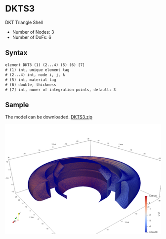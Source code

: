 # DKTS3

DKT Triangle Shell

* Number of Nodes: 3
* Number of DoFs: 6

## Syntax

```
element DKT3 (1) (2...4) (5) (6) [7]
# (1) int, unique element tag
# (2...4) int, node i, j, k
# (5) int, material tag
# (6) double, thickness
# [7] int, numer of integration points, default: 3
```

## Sample

The model can be downloaded. [DKTS3.zip](DKTS3.zip)

![example](DKTS3.png)
